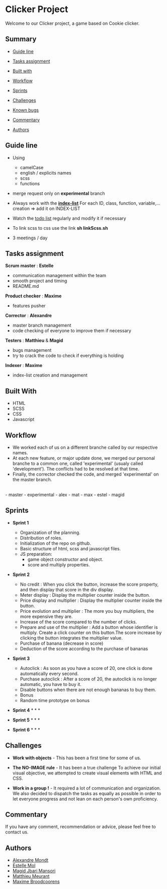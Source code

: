 # Clicker Project
Welcome to our Clicker project, a game based on Cookie clicker.

## Summary

- [Guide line](#guide-line)
  
- [Tasks assignment](#tasks-assignment)
  
- [Built with](#built-with)
  
- [Workflow](#workflow)
  
- [Sprints](#sprints)
  
- [Challenges](#challenges)
  
- [Known bugs](#known-bugs)
  
- [Commentary](#commentary)
  
- [Authors](#authors)

## Guide line
* Using 
	* camelCase
	* english / explicits names
	* scss
	* functions

* merge request only on **experimental** branch

* Always work with the **[index-list](https://github.com/Estelle111/clicker-project/blob/experimental/index-list.md)**
  For each ID, class, function, variable,... creation => add it on INDEX-LIST

* Watch the [todo list](https://github.com/Estelle111/clicker-project/projects/1) regularly and modify it if necessary

* To link scss to css use the link **sh linkScss.sh** 

* 3 meetings / day

## Tasks assignment
**Scrum master** : **Estelle**
* communication management within the team
* smooth project and timing
* README.md

**Product checker** : **Maxime**
* features pusher

**Corrector** : **Alexandre**
* master branch management
* code checking of everyone to improve them if necessary

**Testers** : **Matthieu** & **Magid**
* bugs management 
* try to crack the code to check if everything is holding

**Indexer** : **Maxime**
* index-list creation and management
 

## Built With
* HTML
* SCSS
* CSS
* Javascript

## Workflow

- We worked each of us on a different branche called by our respective names.
- At each new feature, or major update done, we merged our personal branche to a common one, called 'experimental' (usualy called 'development'). The conflicts had to be resolved at that time.
- Finally, the corrector checked the code, and merged 'experimental' on the master branch.
</br>
  - master 
    - experimental 
      - alex
      - mat
      - max
      - estel
      - magid

## Sprints
* **Sprint 1**
	* Organization of the planning.
	* Distribution of roles.
	* Initialization of the repo on github.
	* Basic structure of html, scss and javascript files.
	* JS preparation: 
		* game object constructor and object. 
		* score and multiply properties.
* **Sprint 2**
	* No credit : When you click the button, increase the score property, and then display that score in the div display.
	* Meter display : Display the multiplier counter inside the button.
	* Price display and multiplier : Display the multiplier counter inside the button. 
	* Price evolution and multiplier : The more you buy multipliers, the more expensive they are.
	* Increase of the score compared to the number of clicks.
	* Prepare and use of the multiplier : Add a button whose identifier is multiply. Create a click counter on this button.The score increase by clicking the button integrates the multiplier value.
	* Purchase of banana (decrease in score)
	* Deduction of the score according to the purchase of bananas

* **Sprint 3**
	* Autoclick : As soon as you have a score of 20, one click is done automatically every second.
	* Purchase autoclick : After a score of 20, the autoclick is no longer automatic, you have to buy it.
	* Disable buttons when there are not enough bananas to buy them.
	* Bonus
	* Random time prototype on bonus

* **Sprint 4**
	* 
	* 
	* 
* **Sprint 5**
	* 
	* 
	* 
* **Sprint 6**
	* 
	* 
	* 

## Challenges

* **Work with objects** - This has been a first time for some of us.

* **The NO-IMAGE rule** - It has been a true challenge To achieve our initial visual objective, we attempted to create visual elements with HTML and CSS.  

* **Work in a group !** - It required a lot of communication and organization. We also decided to dispatch the tasks as equally as possible in order to let everyone progress and not lean on each person's own proficiency.

## Commentary
If you have any comment, recommendation or advice, please feel free to contact us.

## Authors
* [Alexandre Mondt](https://github.com/Amondt) 
* [Estelle Mol](https://github.com/Estelle111)
* [Magid Jbari Mansori](https://github.com/Quake08)
* [Matthieu Meurant](https://github.com/MazzinWX)
* [Maxime Broodcoorens](https://github.com/Broodco) 

